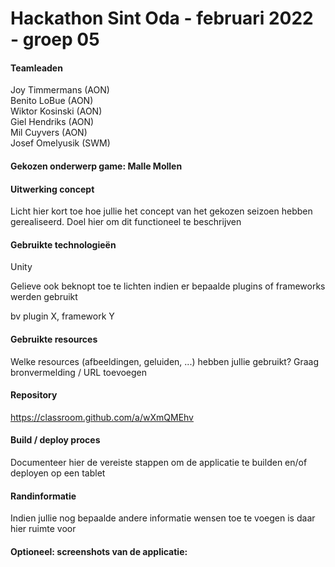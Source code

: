 # Hackathon Sint Oda - februari 2022 - groep 05
#### Teamleaden    
Joy Timmermans (AON)  
Benito LoBue (AON)  
Wiktor Kosinski (AON)  
Giel Hendriks (AON)  
Mil Cuyvers (AON)  
Josef Omelyusik (SWM)  

#### Gekozen onderwerp game: Malle Mollen  
#### Uitwerking concept  
Licht hier kort toe hoe jullie het concept van het gekozen seizoen hebben gerealiseerd. Doel hier om dit functioneel te beschrijven  

#### Gebruikte technologieën  
Unity  

Gelieve ook beknopt toe te lichten indien er bepaalde plugins of frameworks werden gebruikt

bv plugin X, framework Y  

#### Gebruikte resources  
Welke resources (afbeeldingen, geluiden, ...) hebben jullie gebruikt? Graag bronvermelding / URL toevoegen  

#### Repository  
https://classroom.github.com/a/wXmQMEhv  

#### Build / deploy proces  
Documenteer hier de vereiste stappen om de applicatie te builden en/of deployen op een tablet  

#### Randinformatie  
Indien jullie nog bepaalde andere informatie wensen toe te voegen is daar hier ruimte voor  

#### Optioneel: screenshots van de applicatie:
